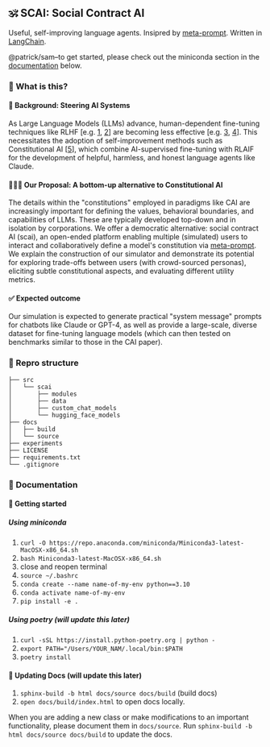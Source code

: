 ##  🕉️ SCAI: Social Contract AI

Useful, self-improving language agents. Insipred by [meta-prompt](https://noahgoodman.substack.com/p/meta-prompt-a-simple-self-improving). Written in [LangChain](https://github.com/hwchase17/langchain).

@patrick/sam–to get started, please check out the miniconda section in the [documentation](#documentation) below.

### 🧐 What is this?


#### 🔀 Background: Steering AI Systems
As Large Language Models (LLMs) advance, human-dependent fine-tuning techniques like RLHF [e.g. [1](https://proceedings.neurips.cc/paper_files/paper/2017/file/d5e2c0adad503c91f91df240d0cd4e49-Paper.pdf), [2](https://proceedings.neurips.cc/paper_files/paper/2022/file/b1efde53be364a73914f58805a001731-Paper-Conference.pdf)] are becoming less effective [e.g. [3](https://arxiv.org/pdf/1606.06565.pdf), [4](https://arxiv.org/pdf/2304.00612.pdf)]. This necessitates the adoption of self-improvement methods such as Constitutional AI [[5](https://arxiv.org/pdf/2212.08073.pdf)], which combine AI-supervised fine-tuning with RLAIF for the development of helpful, harmless, and honest language agents like Claude.


#### 🧘🏾‍♀️ Our Proposal: A bottom-up alternative to Constitutional AI 
The details within the "constitutions" employed in paradigms like CAI are increasingly important for defining the values, behavioral boundaries, and capabilities of LLMs. These are typically developed top-down and in isolation by corporations. We offer a democratic alternative: social contract AI (scai), an open-ended platform enabling multiple (simulated) users to interact and collaboratively define a model's constitution via [meta-prompt](https://noahgoodman.substack.com/p/meta-prompt-a-simple-self-improving). We explain the construction of our simulator and demonstrate its potential for exploring trade-offs between users (with crowd-sourced personas), eliciting subtle constitutional aspects, and evaluating different utility metrics.

#### ✅ Expected outcome
Our simulation is expected to generate practical "system message" prompts for chatbots like Claude or GPT-4, as well as provide a large-scale, diverse dataset for fine-tuning language models (which can then tested on benchmarks similar to those in the CAI paper).


### 📂 Repro structure

```
├── src                  
│   └── scai      
│       ├── modules           
│       ├── data  
│       ├── custom_chat_models   
│       └── hugging_face_models
├── docs                
│   ├── build            
│   └── source           
├── experiments         
├── LICENSE              
├── requirements.txt      
└── .gitignore           
```


### 📖 Documentation
<a name="documentation"></a>

#### 🚀 Getting started 
##### Using miniconda
1. `curl -O https://repo.anaconda.com/miniconda/Miniconda3-latest-MacOSX-x86_64.sh`
2. `bash Miniconda3-latest-MacOSX-x86_64.sh`
3. close and reopen terminal
4. `source ~/.bashrc`
5. `conda create --name name-of-my-env python==3.10`
6. `conda activate name-of-my-env`
7. `pip install -e .` 

##### Using poetry (will update this later)
1. `curl -sSL https://install.python-poetry.org | python -`
2. `export PATH="/Users/YOUR_NAM/.local/bin:$PATH`
3. `poetry install`

#### 📖 Updating Docs (will update this later)
1. `sphinx-build -b html docs/source docs/build` (build docs)
2. `open docs/build/index.html` to open docs locally.  

When you are adding a new class or make modifications to an important functionality, please document them in `docs/source`. Run `sphinx-build -b html docs/source docs/build` to update the docs.